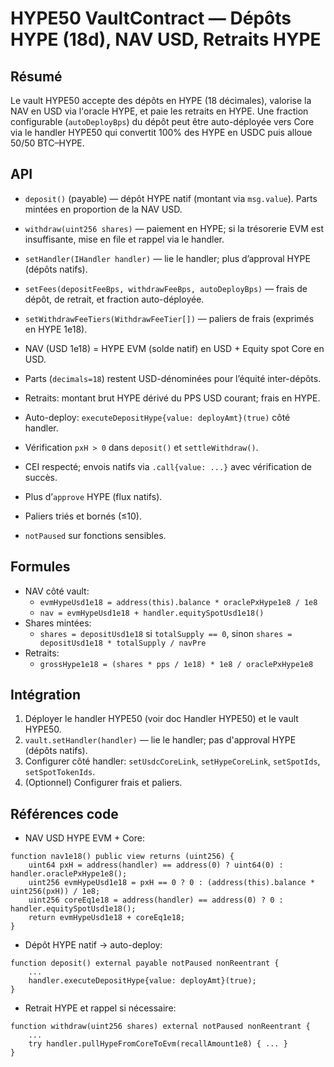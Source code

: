 # HYPE50 VaultContract — Dépôts HYPE (18d), NAV USD, Retraits HYPE

## Résumé
Le vault HYPE50 accepte des dépôts en HYPE (18 décimales), valorise la NAV en USD via l'oracle HYPE, et paie les retraits en HYPE. Une fraction configurable (`autoDeployBps`) du dépôt peut être auto-déployée vers Core via le handler HYPE50 qui convertit 100% des HYPE en USDC puis alloue 50/50 BTC–HYPE.

## API
- `deposit()` (payable) — dépôt HYPE natif (montant via `msg.value`). Parts mintées en proportion de la NAV USD.
- `withdraw(uint256 shares)` — paiement en HYPE; si la trésorerie EVM est insuffisante, mise en file et rappel via le handler.
- `setHandler(IHandler handler)` — lie le handler; plus d’approval HYPE (dépôts natifs).
- `setFees(depositFeeBps, withdrawFeeBps, autoDeployBps)` — frais de dépôt, de retrait, et fraction auto-déployée.
- `setWithdrawFeeTiers(WithdrawFeeTier[])` — paliers de frais (exprimés en HYPE 1e18).

- NAV (USD 1e18) = HYPE EVM (solde natif) en USD + Equity spot Core en USD.
- Parts (`decimals=18`) restent USD-dénominées pour l’équité inter-dépôts.
- Retraits: montant brut HYPE dérivé du PPS USD courant; frais en HYPE.
- Auto-deploy: `executeDepositHype{value: deployAmt}(true)` côté handler.

- Vérification `pxH > 0` dans `deposit()` et `settleWithdraw()`.
- CEI respecté; envois natifs via `.call{value: ...}` avec vérification de succès.
- Plus d’`approve` HYPE (flux natifs). 
- Paliers triés et bornés (≤10).
- `notPaused` sur fonctions sensibles.

## Formules
- NAV côté vault:
  - `evmHypeUsd1e18 = address(this).balance * oraclePxHype1e8 / 1e8`
  - `nav = evmHypeUsd1e18 + handler.equitySpotUsd1e18()`
- Shares mintées:
  - `shares = depositUsd1e18` si `totalSupply == 0`, sinon `shares = depositUsd1e18 * totalSupply / navPre`
- Retraits:
  - `grossHype1e18 = (shares * pps / 1e18) * 1e8 / oraclePxHype1e8`

## Intégration
1. Déployer le handler HYPE50 (voir doc Handler HYPE50) et le vault HYPE50.
2. `vault.setHandler(handler)` — lie le handler; pas d'approval HYPE (dépôts natifs).
3. Configurer côté handler: `setUsdcCoreLink`, `setHypeCoreLink`, `setSpotIds`, `setSpotTokenIds`.
4. (Optionnel) Configurer frais et paliers.

## Références code
- NAV USD HYPE EVM + Core:
```116:122:contracts/src/HYPE50 Defensive/VaultContract.sol
function nav1e18() public view returns (uint256) {
    uint64 pxH = address(handler) == address(0) ? uint64(0) : handler.oraclePxHype1e8();
    uint256 evmHypeUsd1e18 = pxH == 0 ? 0 : (address(this).balance * uint256(pxH)) / 1e8;
    uint256 coreEq1e18 = address(handler) == address(0) ? 0 : handler.equitySpotUsd1e18();
    return evmHypeUsd1e18 + coreEq1e18;
}
```
- Dépôt HYPE natif → auto-deploy:
```144:175:contracts/src/HYPE50 Defensive/VaultContract.sol
function deposit() external payable notPaused nonReentrant {
    ...
    handler.executeDepositHype{value: deployAmt}(true);
}
```
- Retrait HYPE et rappel si nécessaire:
```177:225:contracts/src/HYPE50 Defensive/VaultContract.sol
function withdraw(uint256 shares) external notPaused nonReentrant {
    ...
    try handler.pullHypeFromCoreToEvm(recallAmount1e8) { ... }
}
```
